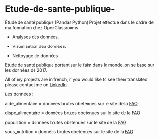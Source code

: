 # Etude-de-sante-publique-
Étude de santé publique (Pandas Python) 
Projet effectué dans le cadre de ma formation chez OpenClassrooms

* Analyses des données.

* Visualisation des données.

* Nettoyage de données

Etude de santé publique portant sur le faim dans le monde, on se base sur les données de 2017.

All of my projects are in french, if you would like to see them translated please contact me on [LinkedIn](https://www.linkedin.com/in/yanis-athamnia-117111141/)

Les données :

aide_alimentaire = données brutes obetenues sur le site de la [FAO](https://www.fao.org/home/fr)

dispo_alimentaire = données brutes obetenues sur le site de la [FAO](https://www.fao.org/home/fr)

population = données brutes obetenues sur le site de la [FAO](https://www.fao.org/home/fr)

sous_nutrition = données brutes obetenues sur le site de la [FAO](https://www.fao.org/home/fr)
